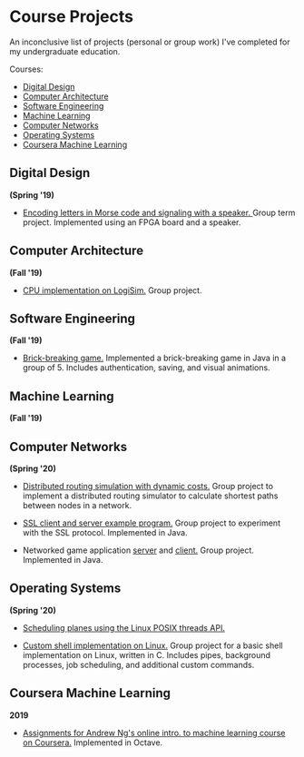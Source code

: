 # Course Projects

An inconclusive list of projects (personal or group work) I've completed for my undergraduate education.

Courses:
* [Digital Design](#digital-design)
* [Computer Architecture](#computer-architecture)
* [Software Engineering](#software-engineering)
* [Machine Learning](#machine-learning)
* [Computer Networks](#computer-networks)
* [Operating Systems](#operating-systems)
* [Coursera Machine Learning](#coursera-machine-learning)

## Digital Design 
**(Spring '19)**

* [Encoding letters in Morse code and signaling with a speaker. ](https://github.com/ege-erdogan/lab-project) Group term project. Implemented using an FPGA board and a speaker.

## Computer Architecture 
**(Fall '19)**

* [CPU implementation on LogiSim.](https://github.com/canardaaydin/303-Term-Project) Group project.

## Software Engineering 
**(Fall '19)**

* [Brick-breaking game.](https://github.com/foo-fighters/heartbreaker) Implemented a brick-breaking game in Java in a group of 5. Includes authentication, saving, and visual animations.

## Machine Learning 
**(Fall '19)**

## Computer Networks 
**(Spring '20)**

* [Distributed routing simulation with dynamic costs.](https://github.com/comp416-network/project3) Group project to implement a distributed routing simulator to calculate shortest paths between nodes in a network.

* [SSL client and server example program.](https://github.com/comp416-network/project2-codes) Group project to experiment with the SSL protocol. Implemented in Java.

* Networked game application [server](https://github.com/comp416-network/project1-master-follower) and [client.](https://github.com/comp416-network/project1-client) Group project. Implemented in Java.

## Operating Systems 
**(Spring '20)**

* [Scheduling planes using the Linux POSIX threads API.](https://github.com/ege-erdogan/comp304-project2) 

* [Custom shell implementation on Linux.](https://github.com/comp305project/shellgibi) Group project for a basic shell implementation on Linux, written in C. Includes pipes, background processes, job scheduling, and additional custom commands. 

## Coursera Machine Learning
**2019**

* [Assignments for Andrew Ng's online intro. to machine learning course on Coursera.](https://github.com/ege-erdogan/ml-assignments) Implemented in Octave.
